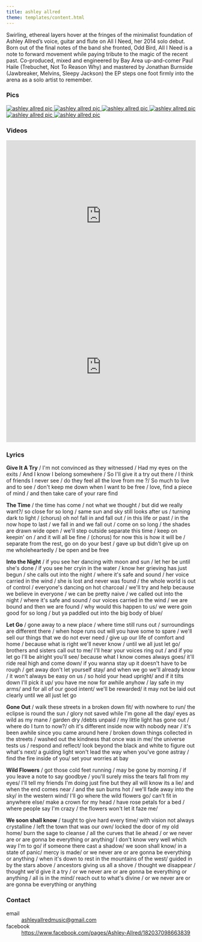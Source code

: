 ```yaml
---
title: ashley allred
theme: templates/content.html
---
```

<!-- TODO: make this all markup -->
<a class="row" name="bio"></a>
<div class="row text-left">
 <p>Swirling, ethereal layers hover at the fringes of the minimalist foundation of Ashley Allred’s voice, guitar and flute on All I Need, her 2014 solo debut. Born out of the final notes of the band she fronted, Odd Bird, All I Need is a note to forward movement while paying tribute to the magic of the recent past. Co-produced, mixed and engineered by Bay Area up-and-comer Paul Haile (Trebuchet, Not To Reason Why) and mastered by Jonathan Burnside (Jawbreaker, Melvins, Sleepy Jackson) the EP steps one foot firmly into the arena as a solo artist to remember.</p>
 <a class="row" name="pics"></a>
 <h3>Pics</h3>
 <a title="open ashley allred pic" href="index.html#" data-featherlight="/img/thumbs/AshleyAllred_Dec2013_Still_001_1-L.jpg">
   <img alt="ashley allred pic" class="img-rounded col-md-2" src="/img/thumbs/AshleyAllred_Dec2013_Still_001_1-Th.jpg" />
 </a>
 <a title="open ashley allred pic" href="index.html#" data-featherlight="/img/thumbs/AshleyAllred_Dec2013_MG_4608-L.jpg">
   <img alt="ashley allred pic" class="img-rounded col-md-2" src="/img/thumbs/AshleyAllred_Dec2013_MG_4608-Th.jpg" />
 </a>
 <a title="open ashley allred pic" href="index.html#" data-featherlight="/img/thumbs/AshleyAllred_Dec2013_MG_4693_RT2-L.jpg">
   <img alt="ashley allred pic" class="img-rounded col-md-2" src="/img/thumbs/AshleyAllred_Dec2013_MG_4693_RT2-Th.jpg" />
 </a>
 <a title="open ashley allred pic" href="index.html#" data-featherlight="/img/thumbs/AshleyAllred_Dec2013_MG_4620_RT-L.jpg">
   <img alt="ashley allred pic" class="img-rounded col-md-2" src="/img/thumbs/AshleyAllred_Dec2013_MG_4620_RT-Th.jpg" />
 </a>
 <a title="open ashley allred pic" href="index.html#" data-featherlight="/img/thumbs/AshleyOwl_004-L.jpg">
   <img alt="ashley allred pic" class="img-rounded col-md-2" src="/img/thumbs/AshleyOwl_004-Th.jpg" />
 </a>
 <a title="open ashley allred pic" href="index.html#" data-featherlight="/img/thumbs/AshleyOwl_002-L.jpg">
   <img alt="ashley allred pic" class="img-rounded col-md-2" src="/img/thumbs/AshleyOwl_002-Th.jpg" />
 </a>
 <a class="row" name="videos"></a>
 <h3>Videos</h3>
 <iframe width="100%" height="400" src="http://www.youtube.com/embed/MB9qpFokf5A" frameborder="0" allowfullscreen></iframe>
 <iframe width="100%" height="400" src="http://www.youtube.com/embed/sZRpw2KMxbM" frameborder="0" allowfullscreen></iframe>
 <a class="row" name="lyrics"></a>
 <h3>Lyrics</h3>
 <div class="row">
  <p><strong>Give It A Try</strong> / I'm not convinced as they witnessed / Had my eyes on the exits / And I know I belong somewhere / So I'll give it a try out there / I think of friends I never see / do they feel all the love from me ?/ So much to live and to see / don't keep me down when I want to be free / love, find a piece of mind / and then take care of your rare find
  </p>
  <p><strong>The Time</strong> / the time has come / not what we thought / but did we really want?/ so close for so long / same sun and sky still looks after us / turning dark to light / (chorus) oh no! fall in and fall out / in this life or past / in the now hope to last / we fall in and we fall out / come on so long / the shades are drawn wide open / we'll step outside separate this time / keep on keepin' on / and it will all be fine / (chorus) for now this is how it will be / separate from the rest, go on do your best / gave up but didn't give up on me wholeheartedly / be open and be free</p>
  <p><strong>Into the Night</strong> / if you see her dancing with moon and sun / let her be until she's done / if you see her cryin in the water / know her grieving has just begun / she calls out into the night / where it's safe and sound / her voice carried in the wind / she is lost and never was found / the whole world is out of control / everyone's dancing on hot charcoal / we'll try and help because we believe in everyone / we can be pretty naive / we called out into the night / where it's safe and sound / our voices carried in the wind / we are bound and then we are found / why would this happen to us/ we were goin good for so long / but ya paddled out into the big body of blue/</p>
  <p><strong>Let Go</strong> / gone away to a new place / where time still runs out / surroundings are different there / when hope runs out will you have some to spare / we'll sell our things that we do not ever need / give up our life of comfort and home / because what is right we'll never know / until we all just let go/ brothers and sisters call out to me/ I'll hear your voices ring out / and if you let go I'll be alright you'll see/ because what I know comes always goes/ it'll ride real high and come down/ if you wanna stay up it doesn't have to be rough / get away don't let yourself stay/ and when we go we'll already know / it won't always be easy on us / so hold your head upright/ and if it tilts down I'll pick it up/ you have me now for awhile anyhow / lay safe in my arms/ and for all of our good intent/ we'll be rewarded/ it may not be laid out clearly until we all just let go</p>
  <p><strong>Gone Out</strong> / walk these streets in a broken down fit/ with nowhere to run/ the eclipse is round the sun / glory not saved while I'm gone all the day/ eyes as wild as my mane / garden dry /debts unpaid / my little light has gone out /  where do I turn to now?/ oh it's different inside now with nobody near / it's been awhile since you came around here / broken down things collected in the streets / washed out the kindness that once was in me/ the universe tests us / respond and reflect/ look beyond the black and white to figure out what's next/ a guiding light won't lead the way when you've gone astray / find the fire inside of you/ set your worries at bay</p>
  <p><strong>Wild Flowers</strong> / got those cold feet running / may be gone by morning / if you leave a note to say goodbye / you'll surely miss the tears fall from my eyes/ I'll tell my friends I'm doing just fine but they all will know its a lie/ and when the end comes near / and the sun burns hot / we'll fade away into the sky/ in the western wind/ I'll go where the wild flowers go/ can't fit in anywhere else/ make a crown for my head / have rose petals for a bed / where people say I'm crazy / the flowers won't let it faze me/</p>
  <p><strong>We soon shall know</strong> / taught to give hard every time/ with vision not always crystalline / left the town that was our own/ locked the door of my old home/ burn the sage to cleanse / all the curves that lie ahead / or we never are or are gonna be everything or anything/ I don't know very well which way I'm to go/ if someone there cast a shadow/ we soon shall know/ in a state of panic/ mercy is made/ or we never are or are gonna be everything or anything / when it's down to rest in the mountains of the west/ guided in by the stars above / ancestors giving us all a shove / thought we disappear / thought we'd give it a try / or we never are or are gonna be everything or anything / all is in the mind/ reach out to what's divine / or we never are or are gonna be everything or anything</p>
 </div>
 <a class="row" name="contact"></a>
 <h3>Contact</h3>
  <dl>
   <!--<a name="bandcamp"></a>
   <dt>bandcamp</dt>
   <dd><a href="http://ashleyallred.bandcamp.com">http://ashleyallred.bandcamp.com/</a></dd>
   -->
   <dt>email</dt>
   <dd><a title="email ashley allred music" href="mailto:ashleyallredmusic@gmail.com">ashleyallredmusic@gmail.com</a></dd>
   <dt>facebook</dt>
   <dd><a title="ashley allred at facebook" href="https://www.facebook.com/pages/Ashley-Allred/182037098663839">https://www.facebook.com/pages/Ashley-Allred/182037098663839</a></dd>
  </dl>
</div>
